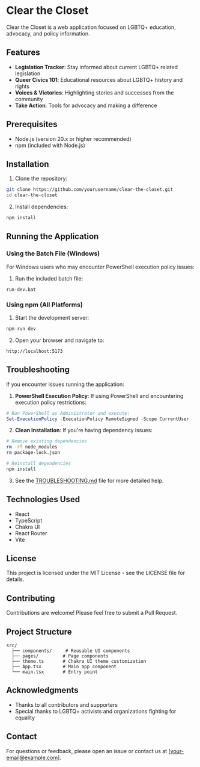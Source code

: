 # Clear the Closet

Clear the Closet is a web application focused on LGBTQ+ education, advocacy, and policy information.

## Features

- **Legislation Tracker**: Stay informed about current LGBTQ+ related legislation
- **Queer Civics 101**: Educational resources about LGBTQ+ history and rights
- **Voices & Victories**: Highlighting stories and successes from the community
- **Take Action**: Tools for advocacy and making a difference

## Prerequisites

- Node.js (version 20.x or higher recommended)
- npm (included with Node.js)

## Installation

1. Clone the repository:
```bash
git clone https://github.com/yourusername/clear-the-closet.git
cd clear-the-closet
```

2. Install dependencies:
```bash
npm install
```

## Running the Application

### Using the Batch File (Windows)

For Windows users who may encounter PowerShell execution policy issues:

1. Run the included batch file:
```
run-dev.bat
```

### Using npm (All Platforms)

1. Start the development server:
```bash
npm run dev
```

2. Open your browser and navigate to:
```
http://localhost:5173
```

## Troubleshooting

If you encounter issues running the application:

1. **PowerShell Execution Policy**: If using PowerShell and encountering execution policy restrictions:
```powershell
# Run PowerShell as Administrator and execute:
Set-ExecutionPolicy -ExecutionPolicy RemoteSigned -Scope CurrentUser
```

2. **Clean Installation**: If you're having dependency issues:
```bash
# Remove existing dependencies
rm -rf node_modules
rm package-lock.json

# Reinstall dependencies
npm install
```

3. See the [TROUBLESHOOTING.md](TROUBLESHOOTING.md) file for more detailed help.

## Technologies Used

- React
- TypeScript
- Chakra UI
- React Router
- Vite

## License

This project is licensed under the MIT License - see the LICENSE file for details.

## Contributing

Contributions are welcome! Please feel free to submit a Pull Request.

## Project Structure

```
src/
  ├── components/     # Reusable UI components
  ├── pages/         # Page components
  ├── theme.ts       # Chakra UI theme customization
  ├── App.tsx        # Main app component
  └── main.tsx       # Entry point
```

## Acknowledgments

- Thanks to all contributors and supporters
- Special thanks to LGBTQ+ activists and organizations fighting for equality

## Contact

For questions or feedback, please open an issue or contact us at [your-email@example.com]. 